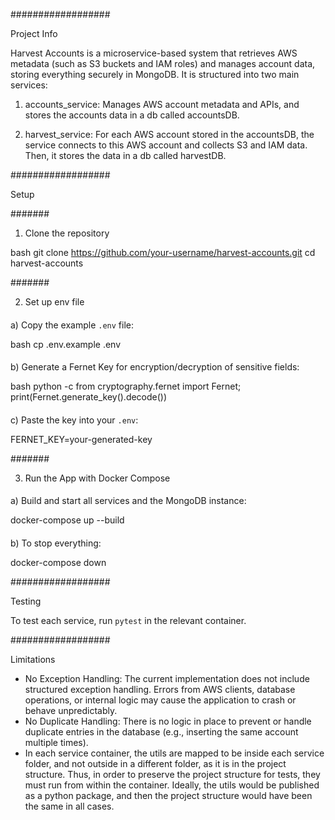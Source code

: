 ##################

Project Info

Harvest Accounts is a microservice-based system that retrieves AWS metadata (such as S3 buckets and IAM roles) and manages account data, storing everything securely in MongoDB. 
It is structured into two main services:

1) accounts_service: Manages AWS account metadata and APIs, and stores the accounts data in a db called accountsDB.

2) harvest_service: For each AWS account stored in the accountsDB, the service connects to this AWS account and collects S3 and IAM data. Then, it stores the data in a db called harvestDB.

##################

Setup

#######

1. Clone the repository

bash
git clone https://github.com/your-username/harvest-accounts.git
cd harvest-accounts

#######

2. Set up env file

####

a) Copy the example `.env` file:

bash
cp .env.example .env

####

b) Generate a Fernet Key for encryption/decryption of sensitive fields:

bash
python -c 
from cryptography.fernet import Fernet; 
print(Fernet.generate_key().decode())

####

c) Paste the key into your `.env`:


FERNET_KEY=your-generated-key

#######

3. Run the App with Docker Compose

####

a) Build and start all services and the MongoDB instance:

docker-compose up --build

####

b) To stop everything:

docker-compose down

##################

Testing

To test each service, run `pytest` in the relevant container.

##################

Limitations

- No Exception Handling: The current implementation does not include structured exception handling. Errors from AWS clients, database operations, or internal logic may cause the application to crash or behave unpredictably.
- No Duplicate Handling: There is no logic in place to prevent or handle duplicate entries in the database (e.g., inserting the same account multiple times).
- In each service container, the utils are mapped to be inside each service folder, and not outside in a different folder, as it is in the project structure. Thus, in order to preserve the project structure for tests, they must run from within the container. Ideally, the utils would be published as a python package, and then the project structure would have been the same in all cases. 



